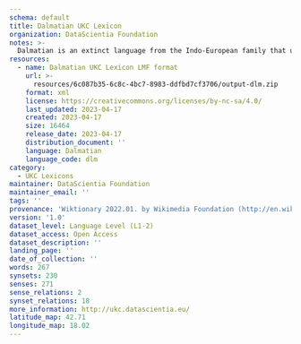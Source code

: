 ```yaml
---
schema: default
title: Dalmatian UKC Lexicon
organization: DataScientia Foundation
notes: >-
  Dalmatian is an extinct language from the Indo-European family that used to be spoken in Eurasia. The UKC Lexicon of Dalmatian is represented as a lexico-semantic network. It consists of words, word senses, synsets, as well as sense-level and synset-level relationships
resources:
  - name: Dalmatian UKC Lexicon LMF format
    url: >-
      resources/6c087b35-6c8c-4bc7-8983-ddfbd7cf3706/output-dlm.zip
    format: xml
    license: https://creativecommons.org/licenses/by-nc-sa/4.0/
    last_updated: 2023-04-17
    created: 2023-04-17
    size: 16464
    release_date: 2023-04-17
    distribution_document: ''
    language: Dalmatian
    language_code: dlm
category:
  - UKC Lexicons
maintainer: DataScientia Foundation
maintainer_email: ''
tags: ''
provenance: 'Wiktionary 2022.01. by Wikimedia Foundation (http://en.wiktionary.org); CogNet 2.1 by Khuyagbaatar Batsuren, National University of Mongolia (http://cognet.ukc.disi.unitn.it); KinDiv: Kinship Diversity 1.0 by Temuulen Khishigsuren (http://ukc.disi.unitn.it/index.php/kinship/); MorphyNet 2.0 by Gábor Bella and Khuyagbaatar Batsuren (http://ukc.disi.unitn.it/index.php/morphynet/); Antonymy 1.0 by Gábor Bella (http://ukc.datascientia.eu); Princeton WordNet 2.1 by Princeton University (https://wordnet.princeton.edu)'
version: '1.0'
dataset_level: Language Level (L1-2)
dataset_access: Open Access
dataset_description: ''
landing_page: ''
date_of_collection: ''
words: 267
synsets: 230
senses: 271
sense_relations: 2
synset_relations: 18
more_information: http://ukc.datascientia.eu/
latitude_map: 42.71
longitude_map: 18.02
---
```

